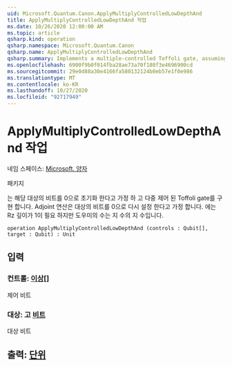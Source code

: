 ```yaml
---
uid: Microsoft.Quantum.Canon.ApplyMultiplyControlledLowDepthAnd
title: ApplyMultiplyControlledLowDepthAnd 작업
ms.date: 10/26/2020 12:00:00 AM
ms.topic: article
qsharp.kind: operation
qsharp.namespace: Microsoft.Quantum.Canon
qsharp.name: ApplyMultiplyControlledLowDepthAnd
qsharp.summary: Implements a multiple-controlled Toffoli gate, assuming that target qubit is initialized 0.  The adjoint operation assumes that the target qubit will be reset to 0.  Requires a Rz depth of 1, while the number of helper qubits are exponential in the number of qubits.
ms.openlocfilehash: 6900f9b0f014fba28ae73a70f180f3e4696900cd
ms.sourcegitcommit: 29e0d88a30e4166fa580132124b0eb57e1f0e986
ms.translationtype: MT
ms.contentlocale: ko-KR
ms.lasthandoff: 10/27/2020
ms.locfileid: "92717949"
---
```

# <a name="applymultiplycontrolledlowdepthand-operation"></a>ApplyMultiplyControlledLowDepthAnd 작업

네임 스페이스: [Microsoft. 양자](xref:Microsoft.Quantum.Canon)

패키지 [](https://nuget.org/packages/)


는 해당 대상의 비트를 0으로 초기화 한다고 가정 하 고 다중 제어 된 Toffoli gate를 구현 합니다.  Adjoint 연산은 대상의 비트를 0으로 다시 설정 한다고 가정 합니다.  에는 Rz 깊이가 1이 필요 하지만 도우미의 수는 지 수의 지 수입니다.

```qsharp
operation ApplyMultiplyControlledLowDepthAnd (controls : Qubit[], target : Qubit) : Unit
```


## <a name="input"></a>입력

### <a name="controls--qubit"></a>컨트롤: [이상](xref:microsoft.quantum.lang-ref.qubit)[]

제어 비트


### <a name="target--qubit"></a>대상: 고 [비트](xref:microsoft.quantum.lang-ref.qubit)

대상 비트



## <a name="output--unit"></a>출력: [단위](xref:microsoft.quantum.lang-ref.unit)

